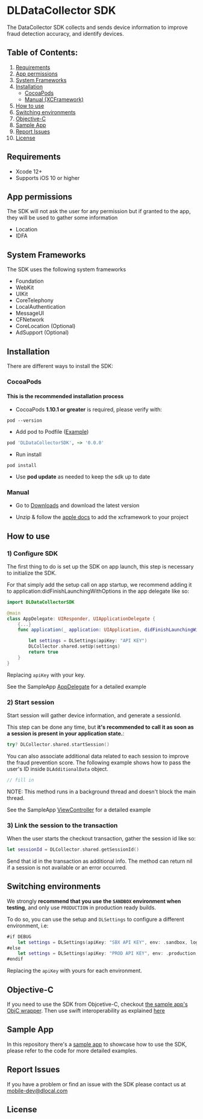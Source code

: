# DLDataCollector SDK
The DataCollector SDK collects and sends device information to improve fraud detection accuracy, and identify devices.

## Table of Contents:
1. [ Requirements ](#markdown-header-requirements)
2. [ App permissions ](#markdown-header-app-permissions)
2. [ System Frameworks ](#markdown-header-system-frameworks)
3. [ Installation ](#markdown-header-installation)
    - [ CocoaPods ](#markdown-header-cocoapods) 
    - [ Manual (XCFramework) ](#markdown-header-manual)
4. [ How to use ](#markdown-header-how-to-use)
5. [ Switching environments ](#markdown-header-switching-environments)
6. [ Objective-C ](#markdown-header-objective-c)
7. [ Sample App ](#markdown-header-sample-app)
8. [ Report Issues ](#markdown-header-report-issues)
9. [ License ](#markdown-header-license)

## Requirements
- Xcode 12+
- Supports iOS 10 or higher

## App permissions
The SDK will not ask the user for any permission but if granted to the app,
they will be used to gather some information

- Location
- IDFA

## System Frameworks 

The SDK uses the following system frameworks

- Foundation
- WebKit
- UIKit
- CoreTelephony
- LocalAuthentication
- MessageUI
- CFNetwork
- CoreLocation (Optional)
- AdSupport (Optional)

## Installation
There are different ways to install the SDK:

### CocoaPods
#### This is the recommended installation process

- CocoaPods **1.10.1 or greater** is required, please verify with:
```shell
pod --version
```
- Add pod to Podfile ([Example](https://bitbucket.org/dlocal-public/data-collector-sdk-ios/src/master/SampleApp/Podfile))
```ruby
pod 'DLDataCollectorSDK', ~> '0.0.0'
```
* Run install
```shell
pod install
```
* Use **pod update** as needed to keep the sdk up to date

### Manual
* Go to [Downloads](https://bitbucket.org/dlocal-public/data-collector-sdk-ios/downloads/) and download the latest version

* Unzip & follow the [apple docs](https://help.apple.com/xcode/mac/11.4/#/dev51a648b07) to add the xcframework to your project

## How to use

### 1) Configure SDK
The first thing to do is set up the SDK on app launch, this step is necessary to initialize the SDK.

For that simply add the setup call on app startup, we recommend adding it to application:didFinishLaunchingWithOptions in the app delegate like so:
```swift 
import DLDataCollectorSDK

@main
class AppDelegate: UIResponder, UIApplicationDelegate {
    {...}
    func application(_ application: UIApplication, didFinishLaunchingWithOptions launchOptions: [UIApplication.LaunchOptionsKey: Any]?) -> Bool {

        let settings = DLSettings(apiKey: "API KEY")
        DLCollector.shared.setUp(settings)
        return true
    }
}
```
Replacing `apiKey` with your key.

See the SampleApp [AppDelegate](https://bitbucket.org/dlocal-public/data-collector-sdk-ios/src/master/SampleApp/AppDelegate.swif) for a detailed example

### 2) Start session
Start session will gather device information, and generate a sessionId.

This step can be done any time, but **it's recommended to call it as soon as a session is present in your
application state.**:

```swift
try? DLCollector.shared.startSession()
```

You can also associate additional data related to each session to improve the fraud prevention
score. The following example shows how to pass the user's ID inside `DLAdditionalData` object.

```swift
// fill in
```

NOTE: This method runs in a background thread and doesn't block the main thread.

See the SampleApp [ViewController](https://bitbucket.org/dlocal-public/data-collector-sdk-ios/src/master/SampleApp/ViewController.swif) for a detailed example

### 3) Link the session to the transaction

When the user starts the checkout transaction, gather the session id like so:

```swift
let sessionId = DLCollector.shared.getSessionId()
```

Send that id in the transaction as additional info. The method can return nil if a session is not available or an error occurred.

## Switching environments

We strongly **recommend that you use the `SANDBOX` environment when testing**, and only use `PRODUCTION` in production ready builds. 

To do so, you can use the setup and `DLSettings` to configure a different environment, i.e:

```Swift
#if DEBUG
    let settings = DLSettings(apiKey: "SBX API KEY", env: .sandbox, logLevel: .verbose)
#else
    let settings = DLSettings(apiKey: "PROD API KEY", env: .production, logLevel: .silent)
#endif
```

Replacing the `apiKey` with yours for each environment.

## Objective-C
If you need to use the SDK from Objcetive-C, checkout [the sample app's ObjC wrapper](https://bitbucket.org/dlocal-public/data-collector-sdk-ios/src/master/SampleApp/DLCollectorObjCWrapper.swift). Then use swift interoperability as explained [here](https://developer.apple.com/documentation/swift/imported_c_and_objective-c_apis/importing_swift_into_objective-c)

## Sample App
In this repository there's a [sample app](https://bitbucket.org/dlocal-public/data-collector-sdk-ios/src/master/SampleApp) to showcase how to use the SDK, please refer to the code for more detailed examples.

## Report Issues
If you have a problem or find an issue with the SDK please contact us at [mobile-dev@dlocal.com](mailto:mobile-dev@dlocal.com)

## License
